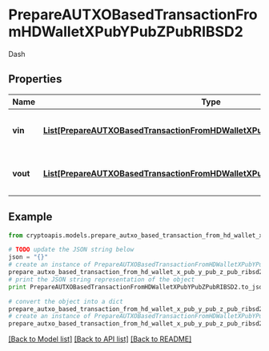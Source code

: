 # PrepareAUTXOBasedTransactionFromHDWalletXPubYPubZPubRIBSD2

Dash

## Properties
Name | Type | Description | Notes
------------ | ------------- | ------------- | -------------
**vin** | [**List[PrepareAUTXOBasedTransactionFromHDWalletXPubYPubZPubRIBSD2VinInner]**](PrepareAUTXOBasedTransactionFromHDWalletXPubYPubZPubRIBSD2VinInner.md) | Represents the transaction inputs. | 
**vout** | [**List[PrepareAUTXOBasedTransactionFromHDWalletXPubYPubZPubRIBSD2VoutInner]**](PrepareAUTXOBasedTransactionFromHDWalletXPubYPubZPubRIBSD2VoutInner.md) | Represents the transaction outputs. | 

## Example

```python
from cryptoapis.models.prepare_autxo_based_transaction_from_hd_wallet_x_pub_y_pub_z_pub_ribsd2 import PrepareAUTXOBasedTransactionFromHDWalletXPubYPubZPubRIBSD2

# TODO update the JSON string below
json = "{}"
# create an instance of PrepareAUTXOBasedTransactionFromHDWalletXPubYPubZPubRIBSD2 from a JSON string
prepare_autxo_based_transaction_from_hd_wallet_x_pub_y_pub_z_pub_ribsd2_instance = PrepareAUTXOBasedTransactionFromHDWalletXPubYPubZPubRIBSD2.from_json(json)
# print the JSON string representation of the object
print PrepareAUTXOBasedTransactionFromHDWalletXPubYPubZPubRIBSD2.to_json()

# convert the object into a dict
prepare_autxo_based_transaction_from_hd_wallet_x_pub_y_pub_z_pub_ribsd2_dict = prepare_autxo_based_transaction_from_hd_wallet_x_pub_y_pub_z_pub_ribsd2_instance.to_dict()
# create an instance of PrepareAUTXOBasedTransactionFromHDWalletXPubYPubZPubRIBSD2 from a dict
prepare_autxo_based_transaction_from_hd_wallet_x_pub_y_pub_z_pub_ribsd2_form_dict = prepare_autxo_based_transaction_from_hd_wallet_x_pub_y_pub_z_pub_ribsd2.from_dict(prepare_autxo_based_transaction_from_hd_wallet_x_pub_y_pub_z_pub_ribsd2_dict)
```
[[Back to Model list]](../README.md#documentation-for-models) [[Back to API list]](../README.md#documentation-for-api-endpoints) [[Back to README]](../README.md)



